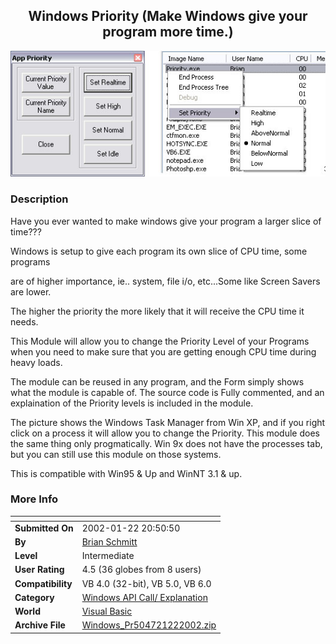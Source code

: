 ﻿<div align="center">

## Windows Priority \(Make Windows give your program more time\.\)

<img src="PIC20021222110316645.jpg">
</div>

### Description

Have you ever wanted to make windows give your program a larger slice of time???

Windows is setup to give each program its own slice of CPU time, some programs

are of higher importance, ie.. system, file i/o, etc...Some like Screen Savers are lower.

The higher the priority the more likely that it will receive the CPU time it needs.

This Module will allow you to change the Priority Level of your Programs when you need to make sure that you are getting enough CPU time during heavy loads.

The module can be reused in any program, and the Form simply shows what the module is capable of. The source code is Fully commented, and an explaination of the Priority levels is included in the module.

The picture shows the Windows Task Manager from Win XP, and if you right click on a process it will allow you to change the Priority. This module does the same thing only progmatically. Win 9x does not have the processes tab, but you can still use this module on those systems.

This is compatible with Win95 & Up and WinNT 3.1 & up.
 
### More Info
 


<span>             |<span>
---                |---
**Submitted On**   |2002-01-22 20:50:50
**By**             |[Brian Schmitt](https://github.com/Planet-Source-Code/PSCIndex/blob/master/ByAuthor/brian-schmitt.md)
**Level**          |Intermediate
**User Rating**    |4.5 (36 globes from 8 users)
**Compatibility**  |VB 4\.0 \(32\-bit\), VB 5\.0, VB 6\.0
**Category**       |[Windows API Call/ Explanation](https://github.com/Planet-Source-Code/PSCIndex/blob/master/ByCategory/windows-api-call-explanation__1-39.md)
**World**          |[Visual Basic](https://github.com/Planet-Source-Code/PSCIndex/blob/master/ByWorld/visual-basic.md)
**Archive File**   |[Windows\_Pr504721222002\.zip](https://github.com/Planet-Source-Code/brian-schmitt-windows-priority-make-windows-give-your-program-more-time__1-31088/archive/master.zip)








